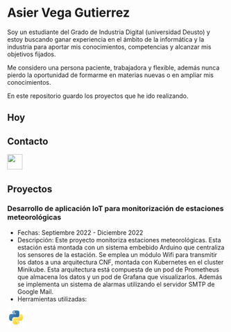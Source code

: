 # Asier Vega Gutierrez

Soy un estudiante del Grado de Industria Digital (universidad Deusto) y estoy buscando ganar experiencia en el ámbito de la informática y la industria para aportar mis conocimientos, competencias y alcanzar mis objetivos fijados.

Me considero una persona paciente, trabajadora y flexible, además nunca pierdo la oportunidad de formarme en materias nuevas o en ampliar mis conocimientos.

En este repositorio guardo los proyectos que he ido realizando.

## Hoy

## Contacto

<a href="https://es.linkedin.com/in/asier-vega-gutierrez">
    <img src="https://www.vectorlogo.zone/logos/linkedin/linkedin-icon.svg" height="35" width="35">
</a>

## Proyectos

### Desarrollo de aplicación IoT para monitorización de estaciones meteorológicas
<ul>
    <li>Fechas: Septiembre 2022 - Diciembre 2022</li>
    <li>Descripción: Este proyecto monitoriza estaciones meteorológicas. Esta estación está montada con un sistema embebido Arduino que centraliza los sensores de la estación. Se emplea un módulo Wifi para transmitir los datos a una arquitectura CNF, montada con Kubernetes en el cluster Minikube. Esta arquitectura está compuesta de un pod de Prometheus que almacena los datos y un pod de Grafana que visualizarlos. Además se implementa un sistema de alarmas utilizando el servidor SMTP de Google Mail. </li>
    <li>Herramientas utilizadas:</li>
</ul>
<a href="https://www.python.org" target="_blank" rel="noreferrer">
    <img src="https://raw.githubusercontent.com/devicons/devicon/master/icons/python/python-original.svg" alt="python" width="40" height="40"/> 
</a>


